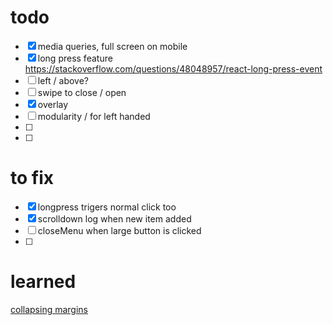 # todo

- [x] media queries, full screen on mobile  
- [x] long press feature https://stackoverflow.com/questions/48048957/react-long-press-event  
- [ ] left / above?  
- [ ] swipe to close / open  
- [x] overlay  
- [ ] modularity / for left handed  
- [ ]   
- [ ]   

# to fix

- [x] longpress trigers normal click too  
- [x] scrolldown log when new item added  
- [ ] closeMenu when large button is clicked  
- [ ]   

# learned

[collapsing margins](https://www.youtube.com/watch?v=uDK2iLQMZlg)